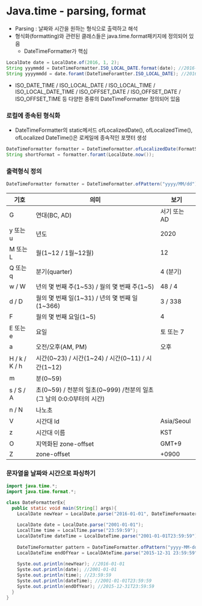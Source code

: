 # Java.time - parsing, format

- Parsing : 날짜와 시간을  원하는 형식으로 출력하고 해석
- 형식화(formatting)와 관련된 클래스들은 java.time.format패키지에 정의되어 있음
  - DateTimeFormatter가 핵심

```java
LocalDate date = LocalDate.of(2016, 1, 2);
String yyymmdd = DateTimeFormatter.ISO_LOCAL_DATE.format(date); //2016-01-02
String yyyymmdd = date.foramt(DateTimeForamtter.ISO_LOCAL_DATE); //2016-01-02
```

- ISO_DATE_TIME / ISO_LOCAL_DATE / ISO_LOCAL_TIME / ISO_LOCAL_DATE_TIME / ISO_OFFSET_DATE / ISO_OFFSET_DATE / ISO_OFFSET_TIME  등 다양한 종류의 DateTimeFormatter 정의되어 있음

### 로컬에 종속된 형식화

- DateTimeFormatter의 static메서드 ofLocalizedDate(), ofLocalizedTime(), ofLocalized DateTime()은 로케일에 종속적인 포맷터 생성

```java
DateTimeFormatter formatter = DateTimeFormatter.ofLocalizedDate(FormatStyle.SHORT);
String shortFormat = formatter.foramt(LocalDate.now());
```

### 출력형식 정의

```java
DateTimeFormatter formatter = DateTimeFormatter.ofPattern("yyyy/MM/dd");
```

| 기호          | 의미                                                         | 보기         |
| ------------- | ------------------------------------------------------------ | ------------ |
| G             | 연대(BC, AD)                                                 | 서기 또는 AD |
| y 또는 u      | 년도                                                         | 2020         |
| M 또는 L      | 월(1~12 / 1월~12월)                                          | 12           |
| Q 또는 q      | 분기(quarter)                                                | 4 (분기)     |
| w / W         | 년의 몇 번째 주(1~53) / 월의 몇 번째 주(1~5)                 | 48 / 4       |
| d / D         | 월의 몇 번째 일(1~31) / 년의 몇 번째 일(1~366)               | 3 / 338      |
| F             | 월의 몇 번째 요일(1~5)                                       | 4            |
| E 또는 e      | 요일                                                         | 토 또는 7    |
| a             | 오전/오후(AM, PM)                                            | 오후         |
| H / k / K / h | 시간(0~23) / 시간(1~24) / 시간(0~11) / 시간(1~12)            |              |
| m             | 분(0~59)                                                     |              |
| s / S / A     | 초(0~59) / 천분의 일초(0~999) /천분의 일초 (그 날의 0:0:0부터의 시간) |              |
| n / N         | 나노초                                                       |              |
| V             | 시간대 Id                                                    | Asia/Seoul   |
| z             | 시간대 이름                                                  | KST          |
| O             | 지역화된 zone-offset                                         | GMT+9        |
| Z             | zone-offset                                                  | +0900        |

### 문자열을 날짜와 시간으로 파싱하기

```java
import java.time.*;
import java.time.format.*;

class DateFormatterEx{
  public static void main(String[] args){
    LocalDate newYear = LocalDate.parse("2016-01-01", DateTimeFormaater.ISO_LOCAL_DATE);
    
    LocalDate date = LocalDate.parse("2001-01-01");
    LocalTime time = LocalTime.parse("23:59:59");
    LocalDateTime dateTime = LocalDateTime.parse("2001-01-01T23:59:59");
    
    DateTimeFormatter pattern = DateTimeFormatter.ofPattern("yyyy-MM-dd HH:mm:ss");
    LocalDateTime endOfYear = LocalDAteTime.parse("2015-12-31 23:59:59", pattern);
    
    Syste.out.println(newYear); //2016-01-01
    Syste.out.println(date); //2001-01-01
    Syste.out.println(time); //23:59:59
    Syste.out.println(dateTime); //2001-01-01T23:59:59
    Syste.out.println(endOfYear); //2015-12-31T23:59:59
  }
}
```

